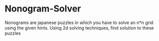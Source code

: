 # Nonogram-Solver
Nonograms are japanese puzzles in which you have to solve an n*n grid using the given hints.
Using 2d solving techniques, find solution to these puzzles
